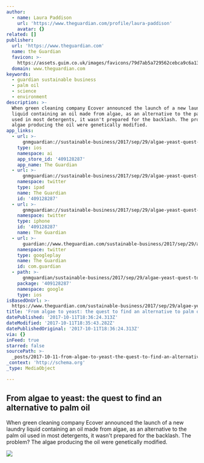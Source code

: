 ```yaml
---
author:
  - name: Laura Paddison
    url: 'https://www.theguardian.com/profile/laura-paddison'
    avatar: {}
related: []
publisher:
  url: 'https://www.theguardian.com'
  name: the Guardian
  favicon: >-
    https://assets.guim.co.uk/images/favicons/79d7ab5a729562cebca9c6a13c324f0e/32x32.ico
  domain: www.theguardian.com
keywords:
  - guardian sustainable business
  - palm oil
  - science
  - environment
description: >-
  When green cleaning company Ecover announced the launch of a new laundry
  liquid containing an oil made from algae, as an alternative to the palm oil
  used in most detergents, it wasn't prepared for the backlash. The problem? The
  algae producing the oil were genetically modified.
app_links:
  - url: >-
      gnmguardian://sustainable-business/2017/sep/29/algae-yeast-quest-to-find-alternative-to-palm-oil?contenttype=Article&source=applinks
    type: ios
    namespace: ai
    app_store_id: '409128287'
    app_name: The Guardian
  - url: >-
      gnmguardian://sustainable-business/2017/sep/29/algae-yeast-quest-to-find-alternative-to-palm-oil?contenttype=Article&source=twitter
    namespace: twitter
    type: ipad
    name: The Guardian
    id: '409128287'
  - url: >-
      gnmguardian://sustainable-business/2017/sep/29/algae-yeast-quest-to-find-alternative-to-palm-oil?contenttype=Article&source=twitter
    namespace: twitter
    type: iphone
    id: '409128287'
    name: The Guardian
  - url: >-
      guardian://www.theguardian.com/sustainable-business/2017/sep/29/algae-yeast-quest-to-find-alternative-to-palm-oil
    namespace: twitter
    type: googleplay
    name: The Guardian
    id: com.guardian
  - path: >-
      gnmguardian/sustainable-business/2017/sep/29/algae-yeast-quest-to-find-alternative-to-palm-oil?contenttype=Article&source=google
    package: '409128287'
    namespace: google
    type: ios
isBasedOnUrl: >-
  https://www.theguardian.com/sustainable-business/2017/sep/29/algae-yeast-quest-to-find-alternative-to-palm-oil
title: 'From algae to yeast: the quest to find an alternative to palm oil'
datePublished: '2017-10-11T18:36:24.313Z'
dateModified: '2017-10-11T18:35:43.282Z'
datePublishedOriginal: '2017-10-11T18:36:24.313Z'
via: {}
inFeed: true
starred: false
sourcePath: >-
  _posts/2017-10-11-from-algae-to-yeast-the-quest-to-find-an-alternative-to-pal.md
_context: 'http://schema.org'
_type: MediaObject

---
```

<article style=""><h1>From algae to yeast: the quest to find an alternative to palm oil</h1><p>When green cleaning company Ecover announced the launch of a new laundry liquid containing an oil made from algae, as an alternative to the palm oil used in most detergents, it wasn't prepared for the backlash. The problem? The algae producing the oil were genetically modified.</p><img src="https://i.guim.co.uk/img/media/64a799e7a41efd00aec160e61be7ca0fd5940764/0_363_5396_3239/master/5396.jpg?w=1200&amp;h=630&amp;q=55&amp;auto=format&amp;usm=12&amp;fit=crop&amp;crop=faces%2Centropy&amp;bm=normal&amp;ba=bottom%2Cleft&amp;blend64=aHR0cHM6Ly91cGxvYWRzLmd1aW0uY28udWsvMjAxNi8wNS8yNS9vdmVybGF5LWxvZ28tMTIwMC05MF9vcHQucG5n&amp;s=06d75573fd06c4a93b57dda4017e3382" /></article>